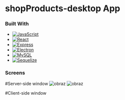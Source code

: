 # shopProducts-desktop App
### Built With
* [![JavaScript][JavaScript.img]][JavaScript-url]
* [![React][React.js]][React-url]
* [![Express][Express.js]][Express-url]
* [![Electron][Electron.js]][Electron-url]
* [![MySQL][MySQL.img]][MySQL-url]
* [![Sequelize][Sequelize.img]][Sequelize-url]

### Screens
#Server-side window
![obraz](https://github.com/Marcelinc/shopProducts-desktop/assets/82237491/ebedb76a-4b07-4fff-8c03-8ee2b63dc275)
![obraz](https://github.com/Marcelinc/shopProducts-desktop/assets/82237491/099be700-7d9a-4728-b34c-6860f7e51feb)

#Client-side window



<!-- MARKDOWN LINKS & IMAGES -->
[JavaScript.img]: https://img.shields.io/badge/JavaScript-F7DF1E?style=for-the-badge&logo=javascript&logoColor=black
[JavaScript-url]: #
[React.js]: https://img.shields.io/badge/React-20232A?style=for-the-badge&logo=react&logoColor=61DAFB
[React-url]: https://reactjs.org/
[Express.js]: https://img.shields.io/badge/Express.js-404D59?style=for-the-badge
[Express-url]: https://expressjs.com/
[Electron.js]: #
[Electron-url]: https://www.electronjs.org/
[MySQL.img]: https://img.shields.io/badge/MySQL-00000F?style=for-the-badge&logo=mysql&logoColor=white
[MySQL-url]: #
[Sequelize.img]: https://img.shields.io/badge/sequelize-323330?style=for-the-badge&logo=sequelize&logoColor=blue
[Sequelize-url]: https://sequelize.org/

